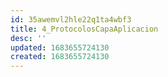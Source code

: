 ```yaml
---
id: 35awemvl2hle22q1ta4wbf3
title: 4_ProtocolosCapaAplicacion
desc: ''
updated: 1683655724130
created: 1683655724130
---
```

